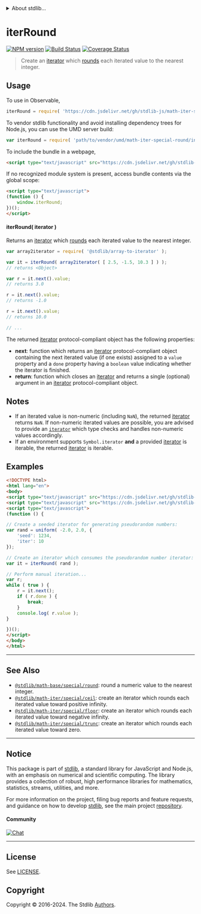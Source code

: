 <!--

@license Apache-2.0

Copyright (c) 2020 The Stdlib Authors.

Licensed under the Apache License, Version 2.0 (the "License");
you may not use this file except in compliance with the License.
You may obtain a copy of the License at

   http://www.apache.org/licenses/LICENSE-2.0

Unless required by applicable law or agreed to in writing, software
distributed under the License is distributed on an "AS IS" BASIS,
WITHOUT WARRANTIES OR CONDITIONS OF ANY KIND, either express or implied.
See the License for the specific language governing permissions and
limitations under the License.

-->


<details>
  <summary>
    About stdlib...
  </summary>
  <p>We believe in a future in which the web is a preferred environment for numerical computation. To help realize this future, we've built stdlib. stdlib is a standard library, with an emphasis on numerical and scientific computation, written in JavaScript (and C) for execution in browsers and in Node.js.</p>
  <p>The library is fully decomposable, being architected in such a way that you can swap out and mix and match APIs and functionality to cater to your exact preferences and use cases.</p>
  <p>When you use stdlib, you can be absolutely certain that you are using the most thorough, rigorous, well-written, studied, documented, tested, measured, and high-quality code out there.</p>
  <p>To join us in bringing numerical computing to the web, get started by checking us out on <a href="https://github.com/stdlib-js/stdlib">GitHub</a>, and please consider <a href="https://opencollective.com/stdlib">financially supporting stdlib</a>. We greatly appreciate your continued support!</p>
</details>

# iterRound

[![NPM version][npm-image]][npm-url] [![Build Status][test-image]][test-url] [![Coverage Status][coverage-image]][coverage-url] <!-- [![dependencies][dependencies-image]][dependencies-url] -->

> Create an [iterator][mdn-iterator-protocol] which [rounds][@stdlib/math/base/special/round] each iterated value to the nearest integer.

<!-- Section to include introductory text. Make sure to keep an empty line after the intro `section` element and another before the `/section` close. -->

<section class="intro">

</section>

<!-- /.intro -->

<!-- Package usage documentation. -->



<section class="usage">

## Usage

To use in Observable,

```javascript
iterRound = require( 'https://cdn.jsdelivr.net/gh/stdlib-js/math-iter-special-round@umd/browser.js' )
```

To vendor stdlib functionality and avoid installing dependency trees for Node.js, you can use the UMD server build:

```javascript
var iterRound = require( 'path/to/vendor/umd/math-iter-special-round/index.js' )
```

To include the bundle in a webpage,

```html
<script type="text/javascript" src="https://cdn.jsdelivr.net/gh/stdlib-js/math-iter-special-round@umd/browser.js"></script>
```

If no recognized module system is present, access bundle contents via the global scope:

```html
<script type="text/javascript">
(function () {
    window.iterRound;
})();
</script>
```

#### iterRound( iterator )

Returns an [iterator][mdn-iterator-protocol] which [rounds][@stdlib/math/base/special/round] each iterated value to the nearest integer.

```javascript
var array2iterator = require( '@stdlib/array-to-iterator' );

var it = iterRound( array2iterator( [ 2.5, -1.5, 10.3 ] ) );
// returns <Object>

var r = it.next().value;
// returns 3.0

r = it.next().value;
// returns -1.0

r = it.next().value;
// returns 10.0

// ...
```

The returned [iterator][mdn-iterator-protocol] protocol-compliant object has the following properties:

-   **next**: function which returns an [iterator][mdn-iterator-protocol] protocol-compliant object containing the next iterated value (if one exists) assigned to a `value` property and a `done` property having a `boolean` value indicating whether the iterator is finished.
-   **return**: function which closes an [iterator][mdn-iterator-protocol] and returns a single (optional) argument in an [iterator][mdn-iterator-protocol] protocol-compliant object.

</section>

<!-- /.usage -->

<!-- Package usage notes. Make sure to keep an empty line after the `section` element and another before the `/section` close. -->

<section class="notes">

## Notes

-   If an iterated value is non-numeric (including `NaN`), the returned [iterator][mdn-iterator-protocol] returns `NaN`. If non-numeric iterated values are possible, you are advised to provide an [`iterator`][mdn-iterator-protocol] which type checks and handles non-numeric values accordingly.
-   If an environment supports `Symbol.iterator` **and** a provided [iterator][mdn-iterator-protocol] is iterable, the returned [iterator][mdn-iterator-protocol] is iterable.

</section>

<!-- /.notes -->

<!-- Package usage examples. -->

<section class="examples">

## Examples

<!-- eslint no-undef: "error" -->

```html
<!DOCTYPE html>
<html lang="en">
<body>
<script type="text/javascript" src="https://cdn.jsdelivr.net/gh/stdlib-js/random-iter-uniform@umd/browser.js"></script>
<script type="text/javascript" src="https://cdn.jsdelivr.net/gh/stdlib-js/math-iter-special-round@umd/browser.js"></script>
<script type="text/javascript">
(function () {

// Create a seeded iterator for generating pseudorandom numbers:
var rand = uniform( -2.0, 2.0, {
    'seed': 1234,
    'iter': 10
});

// Create an iterator which consumes the pseudorandom number iterator:
var it = iterRound( rand );

// Perform manual iteration...
var r;
while ( true ) {
    r = it.next();
    if ( r.done ) {
        break;
    }
    console.log( r.value );
}

})();
</script>
</body>
</html>
```

</section>

<!-- /.examples -->

<!-- Section to include cited references. If references are included, add a horizontal rule *before* the section. Make sure to keep an empty line after the `section` element and another before the `/section` close. -->

<section class="references">

</section>

<!-- /.references -->

<!-- Section for related `stdlib` packages. Do not manually edit this section, as it is automatically populated. -->

<section class="related">

* * *

## See Also

-   <span class="package-name">[`@stdlib/math-base/special/round`][@stdlib/math/base/special/round]</span><span class="delimiter">: </span><span class="description">round a numeric value to the nearest integer.</span>
-   <span class="package-name">[`@stdlib/math-iter/special/ceil`][@stdlib/math/iter/special/ceil]</span><span class="delimiter">: </span><span class="description">create an iterator which rounds each iterated value toward positive infinity.</span>
-   <span class="package-name">[`@stdlib/math-iter/special/floor`][@stdlib/math/iter/special/floor]</span><span class="delimiter">: </span><span class="description">create an iterator which rounds each iterated value toward negative infinity.</span>
-   <span class="package-name">[`@stdlib/math-iter/special/trunc`][@stdlib/math/iter/special/trunc]</span><span class="delimiter">: </span><span class="description">create an iterator which rounds each iterated value toward zero.</span>

</section>

<!-- /.related -->

<!-- Section for all links. Make sure to keep an empty line after the `section` element and another before the `/section` close. -->


<section class="main-repo" >

* * *

## Notice

This package is part of [stdlib][stdlib], a standard library for JavaScript and Node.js, with an emphasis on numerical and scientific computing. The library provides a collection of robust, high performance libraries for mathematics, statistics, streams, utilities, and more.

For more information on the project, filing bug reports and feature requests, and guidance on how to develop [stdlib][stdlib], see the main project [repository][stdlib].

#### Community

[![Chat][chat-image]][chat-url]

---

## License

See [LICENSE][stdlib-license].


## Copyright

Copyright &copy; 2016-2024. The Stdlib [Authors][stdlib-authors].

</section>

<!-- /.stdlib -->

<!-- Section for all links. Make sure to keep an empty line after the `section` element and another before the `/section` close. -->

<section class="links">

[npm-image]: http://img.shields.io/npm/v/@stdlib/math-iter-special-round.svg
[npm-url]: https://npmjs.org/package/@stdlib/math-iter-special-round

[test-image]: https://github.com/stdlib-js/math-iter-special-round/actions/workflows/test.yml/badge.svg?branch=v0.2.0
[test-url]: https://github.com/stdlib-js/math-iter-special-round/actions/workflows/test.yml?query=branch:v0.2.0

[coverage-image]: https://img.shields.io/codecov/c/github/stdlib-js/math-iter-special-round/main.svg
[coverage-url]: https://codecov.io/github/stdlib-js/math-iter-special-round?branch=main

<!--

[dependencies-image]: https://img.shields.io/david/stdlib-js/math-iter-special-round.svg
[dependencies-url]: https://david-dm.org/stdlib-js/math-iter-special-round/main

-->

[chat-image]: https://img.shields.io/gitter/room/stdlib-js/stdlib.svg
[chat-url]: https://app.gitter.im/#/room/#stdlib-js_stdlib:gitter.im

[stdlib]: https://github.com/stdlib-js/stdlib

[stdlib-authors]: https://github.com/stdlib-js/stdlib/graphs/contributors

[umd]: https://github.com/umdjs/umd
[es-module]: https://developer.mozilla.org/en-US/docs/Web/JavaScript/Guide/Modules

[deno-url]: https://github.com/stdlib-js/math-iter-special-round/tree/deno
[deno-readme]: https://github.com/stdlib-js/math-iter-special-round/blob/deno/README.md
[umd-url]: https://github.com/stdlib-js/math-iter-special-round/tree/umd
[umd-readme]: https://github.com/stdlib-js/math-iter-special-round/blob/umd/README.md
[esm-url]: https://github.com/stdlib-js/math-iter-special-round/tree/esm
[esm-readme]: https://github.com/stdlib-js/math-iter-special-round/blob/esm/README.md
[branches-url]: https://github.com/stdlib-js/math-iter-special-round/blob/main/branches.md

[stdlib-license]: https://raw.githubusercontent.com/stdlib-js/math-iter-special-round/main/LICENSE

[mdn-iterator-protocol]: https://developer.mozilla.org/en-US/docs/Web/JavaScript/Reference/Iteration_protocols#The_iterator_protocol

<!-- <related-links> -->

[@stdlib/math/base/special/round]: https://github.com/stdlib-js/math-base-special-round/tree/umd

[@stdlib/math/iter/special/ceil]: https://github.com/stdlib-js/math-iter-special-ceil/tree/umd

[@stdlib/math/iter/special/floor]: https://github.com/stdlib-js/math-iter-special-floor/tree/umd

[@stdlib/math/iter/special/trunc]: https://github.com/stdlib-js/math-iter-special-trunc/tree/umd

<!-- </related-links> -->

</section>

<!-- /.links -->
